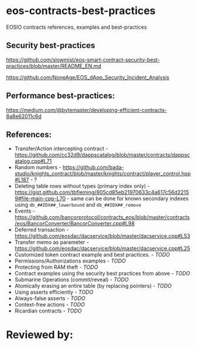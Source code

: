 # eos-contracts-best-practices
EOSIO contracts references, examples and best-practices

## Security best-practices
https://github.com/slowmist/eos-smart-contract-security-best-practices/blob/master/README_EN.md

https://github.com/NoneAge/EOS_dApp_Security_Incident_Analysis

## Performance best-practices:
https://medium.com/@bytemaster/developing-efficient-contracts-8a8e62011c6d

## References:

* Transfer/Action intercepting contract - https://github.com/cc32d9/dappscatalog/blob/master/contracts/dappscatalog.cpp#L71
* Random numbers - https://github.com/bada-studio/knights_contract/blob/master/knights/contract/player_control.hpp#L187 - ?
* Deleting table rows without types (primary index only) - https://gist.github.com/tbfleming/805cd85eb21970633c4a617c56d22159#file-main-cpp-L70 - same can be done for known secondary indexes using ```db_##IDX##_lowerbound``` and ```db_##IDX##_remove```
* Events - https://github.com/bancorprotocol/contracts_eos/blob/master/contracts/eos/BancorConverter/BancorConverter.cpp#L98
* Deferred transaction - https://github.com/eosdac/dacservice/blob/master/dacservice.cpp#L53
* Transfer memo as parameter - https://github.com/eosdac/dacservice/blob/master/dacservice.cpp#L25
* Customized token contract example and best practices. - *TODO*
* Permissions/Authorizations examples - *TODO*
* Protecting from RAM theft - *TODO*
* Contract examples using the security best practices from above - *TODO*
* Submarine Operations (commit/reveal) - *TODO*
* Atomically erasing an entire table (by replacing pointers) - *TODO*
* Using asserts efficiently - *TODO*
* Always-false asserts - *TODO*
* Context-free actions - *TODO*
* Ricardian contracts - *TODO*


# Reviewed by:
